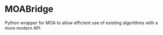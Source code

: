 # MOABridge
Python wrapper for MOA to allow efficient use of existing algorithms with a more modern API
